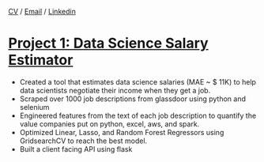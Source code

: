 [CV](https://github.com/lucasbens) / [Email]([mailto:bental.lucas@gmail.com) / [Linkedin](https://www.linkedin.com/in/lucas-bental-898ab8130/)


# [Project 1: Data Science Salary Estimator](https://github.com/lucasbens/LinkedinProject) 
* Created a tool that estimates data science salaries (MAE ~ $ 11K) to help data scientists negotiate their income when they get a job.
* Scraped over 1000 job descriptions from glassdoor using python and selenium
* Engineered features from the text of each job description to quantify the value companies put on python, excel, aws, and spark. 
* Optimized Linear, Lasso, and Random Forest Regressors using GridsearchCV to reach the best model. 
* Built a client facing API using flask 




